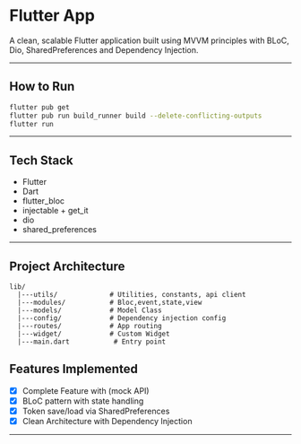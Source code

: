 # Flutter App

A clean, scalable Flutter application built using MVVM principles with BLoC, Dio, SharedPreferences and Dependency Injection.

---

##  How to Run

```bash
flutter pub get
flutter pub run build_runner build --delete-conflicting-outputs
flutter run
```

---

## Tech Stack

- Flutter
- Dart
- flutter_bloc
- injectable + get_it
- dio
- shared_preferences

---

## Project Architecture

```
lib/
  |---utils/             # Utilities, constants, api client
  |---modules/           # Bloc,event,state,view
  |---models/            # Model Class
  |---config/            # Dependency injection config
  |---routes/            # App routing
  |---widget/            # Custom Widget
  |---main.dart           # Entry point
```

## Features Implemented

- [x] Complete Feature with (mock API)
- [x] BLoC pattern with state handling
- [x] Token save/load via SharedPreferences
- [x] Clean Architecture with Dependency Injection

---
